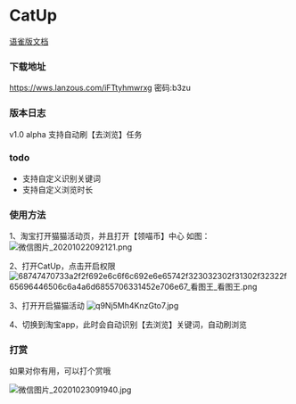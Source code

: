 # CatUp


[语雀版文档](https://www.yuque.com/docs/share/3d53aef3-1209-4b5a-beb5-aefccc32c14a)

### 下载地址
https://wws.lanzous.com/iFTtyhmwrxg
密码:b3zu

### 版本日志
v1.0 alpha
支持自动刷【去浏览】任务

### todo
 - 支持自定义识别关键词
 - 支持自定义浏览时长

### 使用方法
1、淘宝打开猫猫活动页，并且打开【领喵币】中心
如图：
![微信图片_20201022092121.png](https://i.loli.net/2020/10/23/cFSaMtyDh56zlOm.png)

2、打开CatUp，点击开启权限
![68747470733a2f2f692e6c6f6c692e6e65742f323032302f31302f32322f65696446506c6a4a6d6855706331452e706e67_看图王_看图王.png](https://i.loli.net/2020/10/23/1jYwhk8zaqyrmS4.png)

3、打开开启猫猫活动
![q9Nj5Mh4KnzGto7.jpg](https://i.loli.net/2020/10/23/Ld4WzlZDK6UVEtP.jpg)

4、切换到淘宝app，此时会自动识别【去浏览】关键词，自动刷浏览

### 打赏
如果对你有用，可以打个赏哦

![微信图片_20201023091940.jpg](https://i.loli.net/2020/10/23/xsdZRzuI2hCNbig.jpg)
